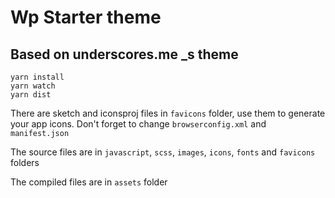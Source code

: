# Wp Starter theme

## Based on underscores.me \_s theme

```
yarn install
yarn watch
yarn dist
```

There are sketch and iconsproj files in `favicons` folder, use them to generate your app icons. Don't forget to change `browserconfig.xml` and `manifest.json`

The source files are in `javascript`, `scss`, `images`, `icons`, `fonts` and `favicons` folders

The compiled files are in `assets` folder

